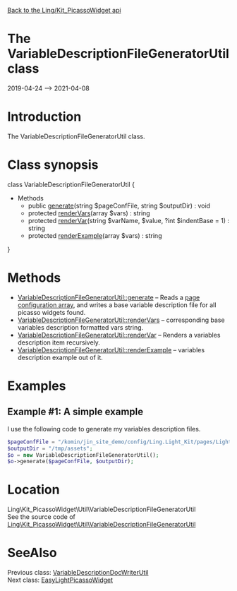 [Back to the Ling/Kit_PicassoWidget api](https://github.com/lingtalfi/Kit_PicassoWidget/blob/master/doc/api/Ling/Kit_PicassoWidget.md)



The VariableDescriptionFileGeneratorUtil class
================
2019-04-24 --> 2021-04-08






Introduction
============

The VariableDescriptionFileGeneratorUtil class.



Class synopsis
==============


class <span class="pl-k">VariableDescriptionFileGeneratorUtil</span>  {

- Methods
    - public [generate](https://github.com/lingtalfi/Kit_PicassoWidget/blob/master/doc/api/Ling/Kit_PicassoWidget/Util/VariableDescriptionFileGeneratorUtil/generate.md)(string $pageConfFile, string $outputDir) : void
    - protected [renderVars](https://github.com/lingtalfi/Kit_PicassoWidget/blob/master/doc/api/Ling/Kit_PicassoWidget/Util/VariableDescriptionFileGeneratorUtil/renderVars.md)(array $vars) : string
    - protected [renderVar](https://github.com/lingtalfi/Kit_PicassoWidget/blob/master/doc/api/Ling/Kit_PicassoWidget/Util/VariableDescriptionFileGeneratorUtil/renderVar.md)(string $varName, $value, ?int $indentBase = 1) : string
    - protected [renderExample](https://github.com/lingtalfi/Kit_PicassoWidget/blob/master/doc/api/Ling/Kit_PicassoWidget/Util/VariableDescriptionFileGeneratorUtil/renderExample.md)(array $vars) : string

}






Methods
==============

- [VariableDescriptionFileGeneratorUtil::generate](https://github.com/lingtalfi/Kit_PicassoWidget/blob/master/doc/api/Ling/Kit_PicassoWidget/Util/VariableDescriptionFileGeneratorUtil/generate.md) &ndash; Reads a [page configuration array](https://github.com/lingtalfi/Kit#the-kit-configuration-array), and writes a base variable description file for all picasso widgets found.
- [VariableDescriptionFileGeneratorUtil::renderVars](https://github.com/lingtalfi/Kit_PicassoWidget/blob/master/doc/api/Ling/Kit_PicassoWidget/Util/VariableDescriptionFileGeneratorUtil/renderVars.md) &ndash; corresponding base variables description formatted vars string.
- [VariableDescriptionFileGeneratorUtil::renderVar](https://github.com/lingtalfi/Kit_PicassoWidget/blob/master/doc/api/Ling/Kit_PicassoWidget/Util/VariableDescriptionFileGeneratorUtil/renderVar.md) &ndash; Renders a variables description item recursively.
- [VariableDescriptionFileGeneratorUtil::renderExample](https://github.com/lingtalfi/Kit_PicassoWidget/blob/master/doc/api/Ling/Kit_PicassoWidget/Util/VariableDescriptionFileGeneratorUtil/renderExample.md) &ndash; variables description example out of it.


Examples
==========

Example #1: A simple example
----------------


I use the following code to generate my variables description files.


```php
$pageConfFile = "/komin/jin_site_demo/config/Ling.Light_Kit/pages/Light_Kit_Demo/looplab/looplab_home.byml";
$outputDir = "/tmp/assets";
$o = new VariableDescriptionFileGeneratorUtil();
$o->generate($pageConfFile, $outputDir);
```





Location
=============
Ling\Kit_PicassoWidget\Util\VariableDescriptionFileGeneratorUtil<br>
See the source code of [Ling\Kit_PicassoWidget\Util\VariableDescriptionFileGeneratorUtil](https://github.com/lingtalfi/Kit_PicassoWidget/blob/master/Util/VariableDescriptionFileGeneratorUtil.php)



SeeAlso
==============
Previous class: [VariableDescriptionDocWriterUtil](https://github.com/lingtalfi/Kit_PicassoWidget/blob/master/doc/api/Ling/Kit_PicassoWidget/Util/VariableDescriptionDocWriterUtil.md)<br>Next class: [EasyLightPicassoWidget](https://github.com/lingtalfi/Kit_PicassoWidget/blob/master/doc/api/Ling/Kit_PicassoWidget/Widget/EasyLightPicassoWidget.md)<br>
